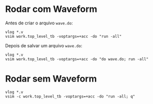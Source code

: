 # Rodar com Waveform

Antes de criar o arquivo `wave.do`:

```
vlog *.v
vsim work.top_level_tb -voptargs=+acc -do "run -all"
```

Depois de salvar um arquivo `wave.do`:

```
vlog *.v
vsim work.top_level_tb -voptargs=+acc -do "do wave.do; run -all"
```

# Rodar sem Waveform

```
vlog *.v
vsim -c work.top_level_tb -voptargs=+acc -do "run -all; q"
```
